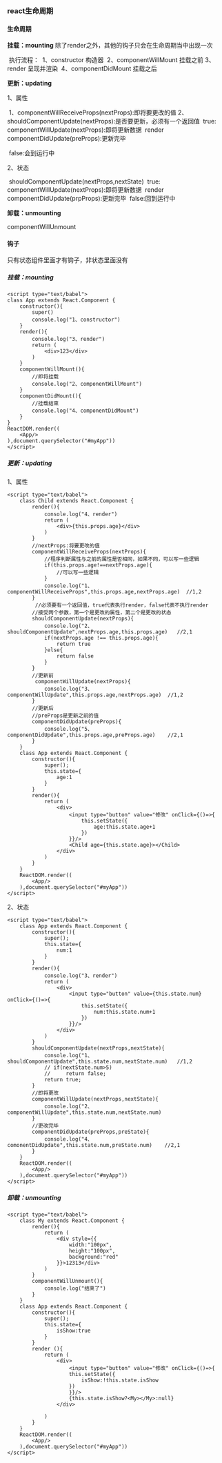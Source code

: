 ### react生命周期

#### 生命周期

**挂载：mounting**      除了render之外，其他的钩子只会在生命周期当中出现一次

​	执行流程：
​				1、constructor    构造器
​				2、componentWillMount    挂载之前
​				3、render  	呈现并渲染
​				4、componentDidMount	挂载之后

**更新：updating**

1、属性

​		1、componentWillReceiveProps(nextProps):即将要更改的值
​		2、shouldComponentUpdate(nextProps):是否要更新，必须有一个返回值
​				true:
​						componentWillUpdate(nextProps):即将更新数据
​						render
​						componentDidUpdate(preProps):更新完毕

​				false:会到运行中

2、状态

​		shouldComponentUpdate(nextProps,nextState)
​				true:
​						componentWillUpdate(nextProps):即将更新数据
​						render
​						componentDidUpdate(prpProps):更新完毕
​				false:回到运行中

**卸载：unmounting**

componentWillUnmount

#### 钩子

只有状态组件里面才有钩子，非状态里面没有

##### 挂载：mounting

```
<script type="text/babel">
class App extends React.Component {
    constructor(){
        super()
        console.log("1、constructor")
    }
    render(){
        console.log("3、render")
        return (
            <div>123</div>
        )
    }
    componentWillMount(){
        //即将挂载
        console.log("2、componentWillMount")
    }
    componentDidMount(){
        //挂载结束
        console.log("4、componentDidMount")
    }
}
ReactDOM.render((
    <App/>
),document.querySelector("#myApp"))
</script>
```

##### 更新：updating

1、属性

```
<script type="text/babel">
    class Child extends React.Component {
        render(){
            console.log("4、render")
            return (
                <div>{this.props.age}</div>
            )
        }
        //nextProps:将要更改的值
        componentWillReceiveProps(nextProps){
            //程序判断属性与之前的属性是否相同，如果不同，可以写一些逻辑
            if(this.props.age!==nextProps.age){
                //可以写一些逻辑
            }
            console.log("1、componentWillReceiveProps",this.props.age,nextProps.age)  //1,2
        }
         //必须要有一个返回值，true代表执行render，false代表不执行render
        //接受两个参数，第一个是更改的属性，第二个是更改的状态
        shouldComponentUpdate(nextProps){
            console.log("2、shouldComponentUpdate",nextProps.age,this.props.age)   //2,1
            if(nextProps.age !== this.props.age){
                return true
            }else{
                return false
            }
        }
        //更新前
         componentWillUpdate(nextProps){
            console.log("3、componentWillUpdate",this.props.age,nextProps.age)  //1,2
        }
        //更新后
        //preProps是更新之前的值
        componentDidUpdate(preProps){
            console.log("5、componentDidUpdate",this.props.age,preProps.age)    //2,1
        }
    }
    class App extends React.Component {
        constructor(){
            super();
            this.state={
                age:1
            }
        }
        render(){
            return (
                <div>
                    <input type="button" value="修改" onClick={()=>{
                        this.setState({
                            age:this.state.age+1
                        })
                    }}/>
                    <Child age={this.state.age}></Child>
                </div>
            )
        }
    }
    ReactDOM.render((
        <App/>
    ),document.querySelector("#myApp"))
</script>
```

2、状态

```
<script type="text/babel">
    class App extends React.Component {
        constructor(){
            super();
            this.state={
                num:1
            }
        }
        render(){
            console.log("3、render")
            return (
                <div>
                    <input type="button" value={this.state.num} onClick={()=>{
                        this.setState({
                            num:this.state.num+1
                        })
                    }}/>
                </div>
            )
        }
        shouldComponentUpdate(nextProps,nextState){
            console.log("1、shouldComponentUpdate",this.state.num,nextState.num)   //1,2
            // if(nextState.num>5)
            //     return false;
            return true;
        }
        //即将更改
        componentWillUpdate(nextProps,nextState){
            console.log("2、componentWillUpdate",this.state.num,nextState.num)
        }
        //更改完毕
        componentDidUpdate(preProps,preState){
            console.log("4、comonentDidUpdate",this.state.num,preState.num)    //2,1
        }
    }
    ReactDOM.render((
        <App/>
    ),document.querySelector("#myApp"))
</script>
```



##### 卸载：unmounting

```
<script type="text/babel">
    class My extends React.Component {
        render(){
            return (
                <div style={{
                    width:"100px",
                    height:"100px",
                    background:"red"
                }}>12313</div>
            )   
        }
        componentWillUnmount(){
            console.log("结束了")
        }
    }
    class App extends React.Component {
        constructor(){
            super();
            this.state={
                isShow:true
            }
        }
        render (){
            return (
                <div>
                    <input type="button" value="修改" onClick={()=>{
                    this.setState({
                        isShow:!this.state.isShow
                    })
                    }}/>
                    {this.state.isShow?<My></My>:null}
                </div>
                
            )
        }
    }
    ReactDOM.render((
        <App/>
    ),document.querySelector("#myApp"))
</script>
```

